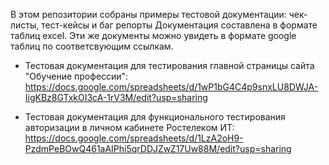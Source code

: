 В этом репозитории собраны примеры тестовой документации: чек-листы, тест-кейсы и баг репорты
Документация составлена в формате таблиц excel. Эти же документы можно увидеть в формате google таблиц по соответсвующим ссылкам.

- Тестовая документация для тестирования главной страницы сайта "Обучение профессии":  https://docs.google.com/spreadsheets/d/1wP1bG4C4p9snxLU8DWJA-IigKBz8GTxkOI3cA-1rV3M/edit?usp=sharing

- Тестовая документация для функционального тестирования авторизации в личном кабинете Ростелеком ИТ: https://docs.google.com/spreadsheets/d/1LzA2oH9-PzdmPeBOwQ461aAIPhi5qrDDJZwZ17Uw88M/edit?usp=sharing
  
